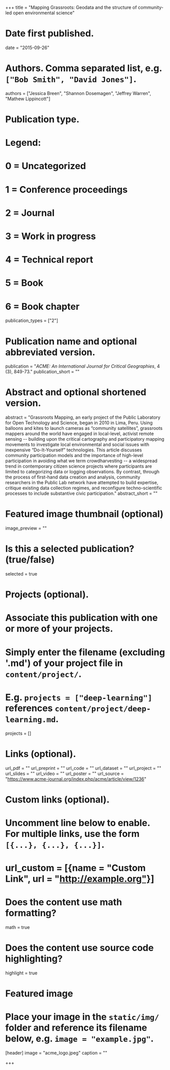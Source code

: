 +++
title = "Mapping Grassroots: Geodata and the structure of community-led open environmental science"

# Date first published.
date = "2015-09-26"

# Authors. Comma separated list, e.g. `["Bob Smith", "David Jones"]`.
authors = ["Jessica Breen", "Shannon Dosemagen", "Jeffrey Warren", "Mathew Lippincott"]

# Publication type.
# Legend:
# 0 = Uncategorized
# 1 = Conference proceedings
# 2 = Journal
# 3 = Work in progress
# 4 = Technical report
# 5 = Book
# 6 = Book chapter
publication_types = ["2"]

# Publication name and optional abbreviated version.
publication = "*ACME: An International Journal for Critical Geographies*, 4 (3), 849-73."
publication_short = ""

# Abstract and optional shortened version.
abstract = "Grassroots Mapping, an early project of the Public Laboratory for Open Technology and Science, began in 2010 in Lima, Peru. Using balloons and kites to launch cameras as “community satellites”, grassroots mappers around the world have engaged in local-level, activist remote sensing -- building upon the critical cartography and participatory mapping movements to investigate local environmental and social issues with inexpensive “Do-It-Yourself” technologies. This article discusses community participation models and the importance of high-level participation in avoiding what we term crowdharvesting -- a widespread trend in contemporary citizen science projects where participants are limited to categorizing data or logging observations. By contrast, through the process of first-hand data creation and analysis, community researchers in the Public Lab network have attempted to build expertise, critique existing data collection regimes, and reconfigure techno-scientific processes to include substantive civic participation."
abstract_short = ""

# Featured image thumbnail (optional)
image_preview = ""

# Is this a selected publication? (true/false)
selected = true

# Projects (optional).
#   Associate this publication with one or more of your projects.
#   Simply enter the filename (excluding '.md') of your project file in `content/project/`.
#   E.g. `projects = ["deep-learning"]` references `content/project/deep-learning.md`.
projects = []

# Links (optional).
url_pdf = ""
url_preprint = ""
url_code = ""
url_dataset = ""
url_project = ""
url_slides = ""
url_video = ""
url_poster = ""
url_source = "https://www.acme-journal.org/index.php/acme/article/view/1236"

# Custom links (optional).
#   Uncomment line below to enable. For multiple links, use the form `[{...}, {...}, {...}]`.
# url_custom = [{name = "Custom Link", url = "http://example.org"}]

# Does the content use math formatting?
math = true

# Does the content use source code highlighting?
highlight = true

# Featured image
# Place your image in the `static/img/` folder and reference its filename below, e.g. `image = "example.jpg"`.
[header]
image = "acme_logo.jpeg"
caption = ""

+++
